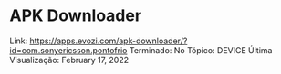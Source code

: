 # APK Downloader

Link: https://apps.evozi.com/apk-downloader/?id=com.sonyericsson.pontofrio
Terminado: No
Tópico: DEVICE
Última Visualização: February 17, 2022